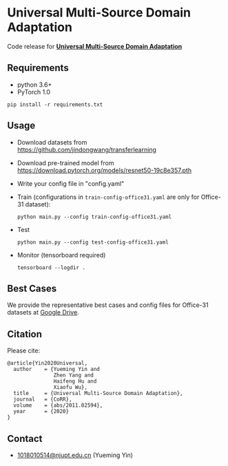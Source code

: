 # Universal Multi-Source Domain Adaptation

Code release for  **[Universal Multi-Source Domain Adaptation](https://arxiv.org/abs/2011.02594)** 

## Requirements
- python 3.6+
- PyTorch 1.0

`pip install -r requirements.txt`

## Usage

- Download datasets from https://github.com/jindongwang/transferlearning

- Download pre-trained model from https://download.pytorch.org/models/resnet50-19c8e357.pth

- Write your config file in "config.yaml"

- Train (configurations in `train-config-office31.yaml` are only for Office-31 dataset):

  `python main.py --config train-config-office31.yaml`

- Test

  `python main.py --config test-config-office31.yaml`
  
- Monitor (tensorboard required)

  `tensorboard --logdir .`

## Best Cases

We provide the representative best cases and config files for Office-31 datasets at [Google Drive](https://drive.google.com/drive/folders/15X3VY6pYZ61ZTifkshSI4QSxVZyTKgSg?usp=sharing).

## Citation
Please cite:

```
@article{Yin2020Universal,
  author    = {Yueming Yin and
               Zhen Yang and
               Haifeng Hu and
               Xiaofu Wu},
  title     = {Universal Multi-Source Domain Adaptation},
  journal   = {CoRR},
  volume    = {abs/2011.02594},
  year      = {2020}
}
```

## Contact
- 1018010514@njupt.edu.cn (Yueming Yin)
